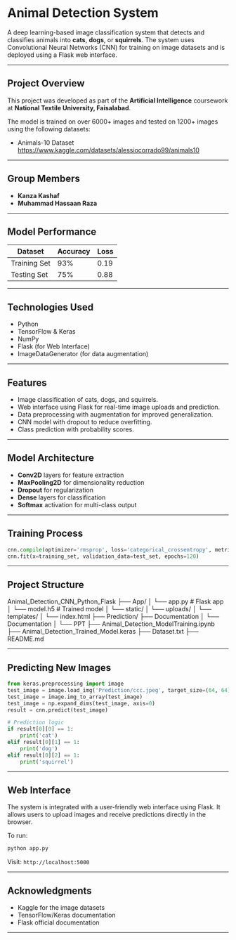 
# Animal Detection System

A deep learning-based image classification system that detects and classifies animals into **cats**, **dogs**, or **squirrels**. The system uses Convolutional Neural Networks (CNN) for training on image datasets and is deployed using a Flask web interface.

---

## Project Overview

This project was developed as part of the **Artificial Intelligence** coursework at **National Textile University, Faisalabad**.

The model is trained on over 6000+ images and tested on 1200+ images using the following datasets:

- Animals-10 Dataset https://www.kaggle.com/datasets/alessiocorrado99/animals10

---

## Group Members

- **Kanza Kashaf**  
- **Muhammad Hassaan Raza**

---

## Model Performance

| Dataset        | Accuracy | Loss  |
|----------------|----------|-------|
| Training Set   | 93%      | 0.19  |
| Testing Set    | 75%      | 0.88  |

---

## Technologies Used

- Python
- TensorFlow & Keras
- NumPy
- Flask (for Web Interface)
- ImageDataGenerator (for data augmentation)

---

## Features

- Image classification of cats, dogs, and squirrels.
- Web interface using Flask for real-time image uploads and prediction.
- Data preprocessing with augmentation for improved generalization.
- CNN model with dropout to reduce overfitting.
- Class prediction with probability scores.

---

## Model Architecture

- **Conv2D** layers for feature extraction
- **MaxPooling2D** for dimensionality reduction
- **Dropout** for regularization
- **Dense** layers for classification
- **Softmax** activation for multi-class output

---

## Training Process

```python
cnn.compile(optimizer='rmsprop', loss='categorical_crossentropy', metrics=['accuracy'])
cnn.fit(x=training_set, validation_data=test_set, epochs=120)
```

---

## Project Structure

Animal_Detection_CNN_Python_Flask
├── App/
│   └── app.py                 # Flask app
│   └── model.h5               # Trained model
│   └── static/
│       └──  uploads/
│   └── templates/
│       └── index.html
├── Prediction/
├── Documentation
│   └── Documentation
│   └── PPT
├── Animal_Detection_ModelTraining.ipynb
├── Animal_Detection_Trained_Model.keras
├── Dataset.txt
├── README.md

---

## Predicting New Images

```python
from keras.preprocessing import image
test_image = image.load_img('Prediction/ccc.jpeg', target_size=(64, 64))
test_image = image.img_to_array(test_image)
test_image = np.expand_dims(test_image, axis=0)
result = cnn.predict(test_image)

# Prediction logic
if result[0][0] == 1:
    print('cat')
elif result[0][1] == 1:
    print('dog')
elif result[0][2] == 1:
    print('squirrel')
```

---

## Web Interface

The system is integrated with a user-friendly web interface using Flask. It allows users to upload images and receive predictions directly in the browser.

To run:

```bash
python app.py
```

Visit: `http://localhost:5000`

---

## Acknowledgments

- Kaggle for the image datasets  
- TensorFlow/Keras documentation  
- Flask official documentation  

---
